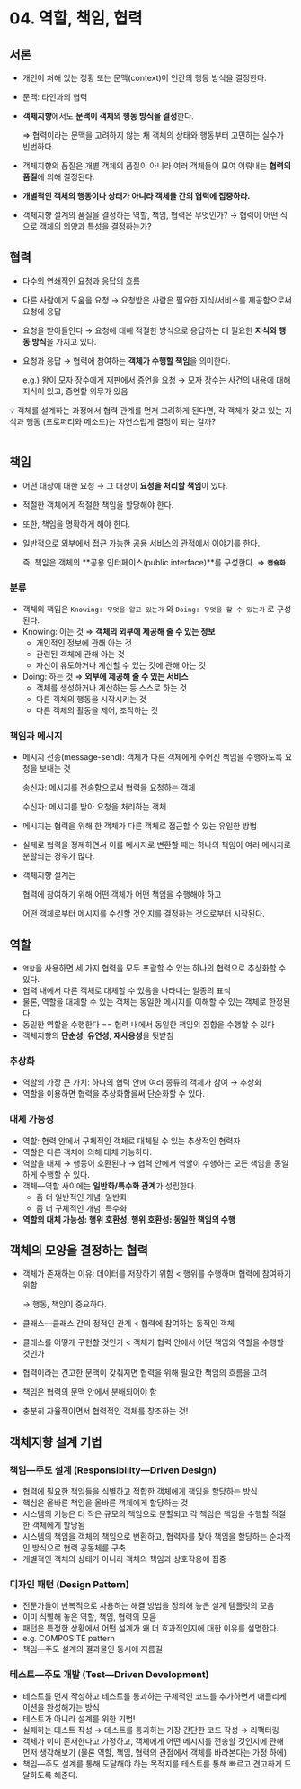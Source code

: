 # 04. 역할, 책임, 협력

## 서론

- 개인이 처해 있는 정황 또는 문맥(context)이 인간의 행동 방식을 결정한다.
- 문맥: 타인과의 협력
- **객체지향**에서도 **문맥이 객체의 행동 방식을 결정**한다.
    
    ⇒ 협력이라는 문맥을 고려하지 않는 채 객체의 상태와 행동부터 고민하는 실수가 빈번하다.
    
- 객체지향의 품질은 개별 객체의 품질이 아니라 여러 객체들이 모여 이뤄내는 **협력의 품질**에 의해 결정된다.
- **개별적인 객체의 행동이나 상태가 아니라 객체들 간의 협력에 집중하라.**

- 객체지향 설계의 품질을 결정하는 역할, 책임, 협력은 무엇인가? → 협력이 어떤 식으로 객체의 외양과 특성을 결정하는가?

## 협력

- 다수의 연쇄적인 요청과 응답의 흐름
- 다른 사람에게 도움을 요청 → 요청받은 사람은 필요한 지식/서비스를 제공함으로써 요청에 응답
- 요청을 받아들인다 → 요청에 대해 적절한 방식으로 응답하는 데 필요한 **지식와 행동 방식**을 가지고 있다.
- 요청과 응답 → 협력에 참여하는 **객체가 수행할 책임**을 의미한다.
    
    e.g.) 왕이 모자 장수에게 재판에서 증언을 요청 → 모자 장수는 사건의 내용에 대해 지식이 있고, 증언할 의무가 있음
    

<aside>
💡 객체를 설계하는 과정에서 협력 관계를 먼저 고려하게 된다면, 각 객체가 갖고 있는 지식과 행동 (프로퍼티와 메소드)는 자연스럽게 결정이 되는 걸까?

</aside>

<br/>

## 책임

- 어떤 대상에 대한 요청 → 그 대상이 **요청을 처리할 책임**이 있다.
- 적절한 객체에게 적절한 책임을 할당해야 한다.
- 또한, 책임을 명확하게 해야 한다.
- 일반적으로 외부에서 접근 가능한 공용 서비스의 관점에서 이야기를 한다.
    
    즉, 책임은 객체의 **공용 인터페이스(public interface)**를 구성한다. ⇒ **`캡슐화`**
    

### 분류

- 객체의 책임은 `Knowing: 무엇을 알고 있는가` 와 `Doing: 무엇을 할 수 있는가` 로 구성된다.
- Knowing: 아는 것     ⇒ **객체의 외부에 제공해 줄 수 있는 정보**
    - 개인적인 정보에 관해 아는 것
    - 관련된 객체에 관해 아는 것
    - 자신이 유도하거나 계산할 수 있는 것에 관해 아는 것
- Doing: 하는 것         ⇒ **외부에 제공해 줄 수 있는 서비스**
    - 객체를 생성하거나 계산하는 등 스스로 하는 것
    - 다른 객체의 행동을 시작시키는 것
    - 다른 객체의 활동을 제어, 조작하는 것
    

### 책임과 메시지

- 메시지 전송(message-send): 객체가 다른 객체에게 주어진 책임을 수행하도록 요청을 보내는 것
    
    송신자: 메시지를 전송함으로써 협력을 요청하는 객체
    
    수신자: 메시지를 받아 요청을 처리하는 객체
    
- 메시지는 협력을 위해 한 객체가 다른 객체로 접근할 수 있는 유일한 방법
- 실제로 협력을 정제하면서 이를 메시지로 변환할 때는 하나의 책임이 여러 메시지로 분할되는 경우가 많다.
- 객체지향 설계는
    
    협력에 참여하기 위해 어떤 객체가 어떤 책임을 수행해야 하고
    
    어떤 객체로부터 메시지를 수신할 것인지를 결정하는 것으로부터 시작된다.
    
## 역할

- `역할`을 사용하면 세 가지 협력을 모두 포괄할 수 있는 하나의 협력으로 추상화할 수 있다.
- 협력 내에서 다른 객체로 대체할 수 있음을 나타내는 일종의 표식
- 물론, 역할을 대체할 수 있는 객체는 동일한 메시지를 이해할 수 있는 객체로 한정된다.
- 동일한 역할을 수행한다 == 협력 내에서 동일한 책임의 집합을 수행할 수 있다
- 객체지향의 **단순성**, **유연성**, **재사용성**을 뒷받침

### 추상화

- 역할의 가장 큰 가치: 하나의 협력 안에 여러 종류의 객체가 참여 → 추상화
- 역할을 이용하면 협력을 추상화함을써 단순화할 수 있다.

### 대체 가능성

- 역할: 협력 안에서 구체적인 객체로 대체될 수 있는 추상적인 협력자
- 역할은 다른 객체에 의해 대체 가능하다.
- 역할을 대체 → 행동이 호환된다 → 협력 안에서 역할이 수행하는 모든 책임을 동일하게 수행할 수 있다.
- 객체—역할 사이에는 **일반화/특수화 관계**가 성립한다.
    - 좀 더 일반적인 개념: 일반화
    - 좀 더 구체적인 개념: 특수화
- **역할의 대체 가능성: 행위 호환성,  행위 호환성: 동일한 책임의 수행**

## 객체의 모양을 결정하는 협력

- 객체가 존재하는 이유: 데이터를 저장하기 위함 < 행위를 수행하며 협력에 참여하기 위함
    
    → 행동, 책임이 중요하다.
    
- 클래스—클래스 간의 정적인 관계 < 협력에 참여하는 동적인 객체
- 클래스를 어떻게 구현할 것인가 < 객체가 협력 안에서 어떤 책임와 역할을 수행할 것인가
- 협력이라는 견고한 문맥이 갖춰지면 협력을 위해 필요한 책임의 흐름을 고려
- 책임은 협력의 문맥 안에서 분배되어야 함
- 충분히 자율적이면서 협력적인 객체를 창조하는 것!

## 객체지향 설계 기법

### 책임—주도 설계 (Responsibility—Driven Design)

- 협력에 필요한 책임들을 식별하고 적합한 객체에게 책임을 할당하는 방식
- 핵심은 올바른 책임을 올바른 객체에게 할당하는 것
- 시스템의 기능은 더 작은 규모의 책임으로 분할되고 각 책임은 책임을 수행할 적절한 객체에게 할당됨
- 시스템의 책임을 객체의 책임으로 변환하고, 협력자를 찾아 책임을 할당하는 순차적인 방식으로 협력 공동체를 구축
- 개별적인 객체의 상태가 아니라 객체의 책임과 상호작용에 집중

### 디자인 패턴 (Design Pattern)

- 전문가들이 반복적으로 사용하는 해결 방법을 정의해 놓은 설계 템플릿의 모음
- 이미 식별해 놓은 역할, 책임, 협력의 모음
- 패턴은 특정한 상황에서 어떤 설계가 왜 더 효과적인지에 대한 이유를 설명한다.
- e.g. COMPOSITE pattern
- 책임—주도 설계의 결과물인 동시에 지름길

### 테스트—주도 개발 (Test—Driven Development)

- 테스트를 먼저 작성하고 테스트를 통과하는 구체적인 코드를 추가하면서 애플리케이션을 완성해가는 방식
- 테스트가 아니라 설계를 위한 기법!
- 실패하는 테스트 작성 → 테스트를 통과하는 가장 간단한 코드 작성 → 리팩터링
- 객체가 이미 존재한다고 가정하고, 객체에게 어떤 메시지를 전송할 것인지에 관해 먼저 생각해보기
(물론 역할, 책임, 협력의 관점에서 객체를 바라본다는 가정 하에)
- 책임—주도 설계를 통해 도달해야 하는 목적지를 테스트를 통해 빠르고 견고하게 도달하도록 해준다.

